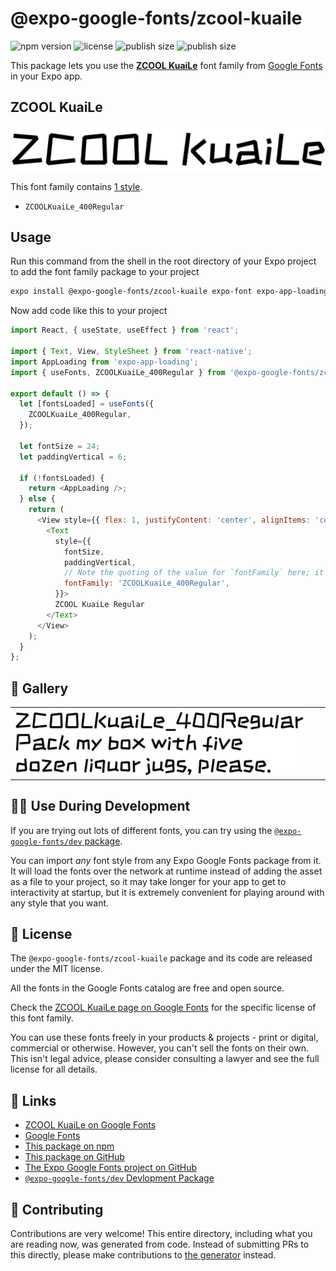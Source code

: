 # @expo-google-fonts/zcool-kuaile

![npm version](https://flat.badgen.net/npm/v/@expo-google-fonts/zcool-kuaile)
![license](https://flat.badgen.net/github/license/expo/google-fonts)
![publish size](https://flat.badgen.net/packagephobia/install/@expo-google-fonts/zcool-kuaile)
![publish size](https://flat.badgen.net/packagephobia/publish/@expo-google-fonts/zcool-kuaile)

This package lets you use the [**ZCOOL KuaiLe**](https://fonts.google.com/specimen/ZCOOL+KuaiLe) font family from [Google Fonts](https://fonts.google.com/) in your Expo app.

## ZCOOL KuaiLe

![ZCOOL KuaiLe](./font-family.png)

This font family contains [1 style](#-gallery).

- `ZCOOLKuaiLe_400Regular`

## Usage

Run this command from the shell in the root directory of your Expo project to add the font family package to your project
```sh
expo install @expo-google-fonts/zcool-kuaile expo-font expo-app-loading
```

Now add code like this to your project
```js
import React, { useState, useEffect } from 'react';

import { Text, View, StyleSheet } from 'react-native';
import AppLoading from 'expo-app-loading';
import { useFonts, ZCOOLKuaiLe_400Regular } from '@expo-google-fonts/zcool-kuaile';

export default () => {
  let [fontsLoaded] = useFonts({
    ZCOOLKuaiLe_400Regular,
  });

  let fontSize = 24;
  let paddingVertical = 6;

  if (!fontsLoaded) {
    return <AppLoading />;
  } else {
    return (
      <View style={{ flex: 1, justifyContent: 'center', alignItems: 'center' }}>
        <Text
          style={{
            fontSize,
            paddingVertical,
            // Note the quoting of the value for `fontFamily` here; it expects a string!
            fontFamily: 'ZCOOLKuaiLe_400Regular',
          }}>
          ZCOOL KuaiLe Regular
        </Text>
      </View>
    );
  }
};

```

## 🔡 Gallery


||||
|-|-|-|
|![ZCOOLKuaiLe_400Regular](./ZCOOLKuaiLe_400Regular.ttf.png)||||


## 👩‍💻 Use During Development

If you are trying out lots of different fonts, you can try using the [`@expo-google-fonts/dev` package](https://github.com/expo/google-fonts/tree/master/font-packages/dev#readme).

You can import *any* font style from any Expo Google Fonts package from it. It will load the fonts
over the network at runtime instead of adding the asset as a file to your project, so it may take longer
for your app to get to interactivity at startup, but it is extremely convenient
for playing around with any style that you want.

## 📖 License

The `@expo-google-fonts/zcool-kuaile` package and its code are released under the MIT license.

All the fonts in the Google Fonts catalog are free and open source.

Check the [ZCOOL KuaiLe page on Google Fonts](https://fonts.google.com/specimen/ZCOOL+KuaiLe) for the specific license of this font family.

You can use these fonts freely in your products & projects - print or digital, commercial or otherwise. However, you can't sell the fonts on their own. This isn't legal advice, please consider consulting a lawyer and see the full license for all details.

## 🔗 Links

- [ZCOOL KuaiLe on Google Fonts](https://fonts.google.com/specimen/ZCOOL+KuaiLe)
- [Google Fonts](https://fonts.google.com/)
- [This package on npm](https://www.npmjs.com/package/@expo-google-fonts/zcool-kuaile)
- [This package on GitHub](https://github.com/expo/google-fonts/tree/master/font-packages/zcool-kuaile)
- [The Expo Google Fonts project on GitHub](https://github.com/expo/google-fonts)
- [`@expo-google-fonts/dev` Devlopment Package](https://github.com/expo/google-fonts/tree/master/font-packages/dev)

## 🤝 Contributing

Contributions are very welcome! This entire directory, including what you are reading now, was generated from code. Instead of submitting PRs to this directly, please make contributions to [the generator](https://github.com/expo/google-fonts/tree/master/packages/generator) instead.
